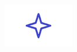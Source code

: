 ![Безымянный.png](docs/imgs/%D0%91%D0%B5%D0%B7%D1%8B%D0%BC%D1%8F%D0%BD%D0%BD%D1%8B%D0%B99zSESD36uk.png) 
